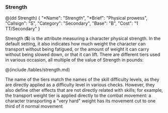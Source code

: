 ### Strength

@(dd Strength)
{ 
  "*Name": "Strength",
  "*Brief": "Physical prowess",
  "Callsign": "S",
  "Category": "Secondary",
  "Base": "B",
  "Cost": "1 TT/Secondary"
}

Strength (**S**) is the attribute measuring a character physical strength. 
In the default setting, it also indicates how much weight the character 
can transport without being fatigued, or the amount of weight it can 
carry without being slowed down, or that it can lift. There are different
tiers  used in various occasion, all multiple of the value of Strength in 
pounds:

@(include /tables/strength.md)

The name of the tiers match the names of the skill difficulty levels, 
as they are directly applied as a difficulty level in various checks.
However, they also define other effects that are not directly related with skills; 
for example, the transport weight tier is applied directly to the combat movement: 
a character transporting  a "very hard" weight has its movement cut to one third 
of it normal movement
